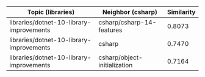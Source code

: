 | Topic (libraries) | Neighbor (csharp) | Similarity |
|-------------|-------------------|------------|
| libraries/dotnet-10-library-improvements | csharp/csharp-14-features | 0.8073 |
| libraries/dotnet-10-library-improvements | csharp | 0.7470 |
| libraries/dotnet-10-library-improvements | csharp/object-initialization | 0.7164 |
